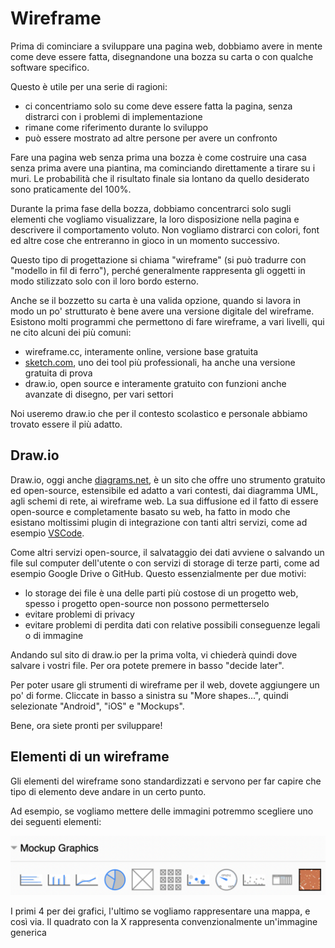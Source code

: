 # Wireframe

Prima di cominciare a sviluppare una pagina web, dobbiamo avere in mente come deve essere fatta, disegnandone una bozza su carta o con qualche software specifico.

Questo è utile per una serie di ragioni:
- ci concentriamo solo su come deve essere fatta la pagina, senza distrarci con i problemi di implementazione
- rimane come riferimento durante lo sviluppo
- può essere mostrato ad altre persone per avere un confronto

Fare una pagina web senza prima una bozza è come costruire una casa senza prima avere una piantina, ma cominciando direttamente a tirare su i muri. Le probabilità che il risultato finale sia lontano da quello desiderato sono praticamente del 100%.

Durante la prima fase della bozza, dobbiamo concentrarci solo sugli elementi che vogliamo visualizzare, la loro disposizione nella pagina e descrivere il comportamento voluto. Non vogliamo distrarci con colori, font ed altre cose che entreranno in gioco in un momento successivo.

Questo tipo di progettazione si chiama "wireframe" (si può tradurre con "modello in fil di ferro"), perché generalmente rappresenta gli oggetti in modo stilizzato solo con il loro bordo esterno.

Anche se il bozzetto su carta è una valida opzione, quando si lavora in modo un po' strutturato è bene avere una versione digitale del wireframe. Esistono molti programmi che permettono di fare wireframe, a vari livelli, qui ne cito alcuni dei più comuni:
- wireframe.cc, interamente online, versione base gratuita
- [sketch.com](https://www.sketch.com/), uno dei tool più professionali, ha anche una versione gratuita di prova
- draw.io, open source e interamente gratuito con funzioni anche avanzate di disegno, per vari settori

Noi useremo draw.io che per il contesto scolastico e personale abbiamo trovato essere il più adatto.

## Draw.io
Draw.io, oggi anche [diagrams.net](https://www.diagrams.net/about.html), è un sito che offre uno strumento gratuito ed open-source, estensibile ed adatto a vari contesti, dai diagramma UML, agli schemi di rete, ai wireframe web. La sua diffusione ed il fatto di essere open-source e completamente basato su web, ha fatto in modo che esistano moltissimi plugin di integrazione con tanti altri servizi, come ad esempio [VSCode](https://www.diagrams.net/blog/embed-diagrams-vscode).

Come altri servizi open-source, il salvataggio dei dati avviene o salvando un file sul computer dell'utente o con servizi di storage di terze parti, come ad esempio Google Drive  o GitHub. Questo essenzialmente per due motivi:
- lo storage dei file è una delle parti più costose di un progetto web, spesso i progetto open-source non possono permetterselo
- evitare problemi di privacy
- evitare problemi di perdita dati con relative possibili conseguenze legali o di immagine

Andando sul sito di draw.io per la prima volta, vi chiederà quindi dove salvare i vostri file. Per ora potete premere in basso "decide later".

Per poter usare gli strumenti di wireframe per il web, dovete aggiungere un po' di forme. Cliccate in basso a sinistra su "More shapes...", quindi selezionate "Android", "iOS" e "Mockups".

Bene, ora siete pronti per sviluppare!

## Elementi di un wireframe
Gli elementi del wireframe sono standardizzati e servono per far capire che tipo di elemento deve andare in un certo punto.

Ad esempio, se vogliamo mettere delle immagini potremmo scegliere uno dei seguenti elementi:

![Mockup Graphics](./assets/mockup-graphics.png)

I primi 4 per dei grafici, l'ultimo se vogliamo rappresentare una mappa, e così via. Il quadrato con la X rappresenta convenzionalmente un'immagine generica
<!--stackedit_data:
eyJoaXN0b3J5IjpbMTE3NDczODgzMywxOTYzMjg1ODQ2LDIzNj
Q1ODcyOSwtMjA2MDY3NzYxN119
-->